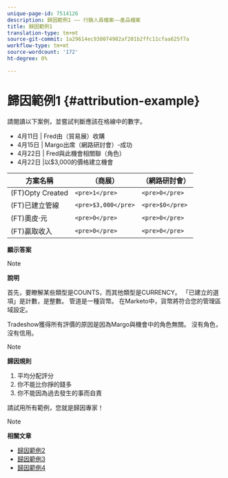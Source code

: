 ```yaml
---
unique-page-id: 7514126
description: 歸因範例1 —— 行銷人員檔案——產品檔案
title: 歸因範例1
translation-type: tm+mt
source-git-commit: 1a29614ec938074902af201b2ffc11cfaa625f7a
workflow-type: tm+mt
source-wordcount: '172'
ht-degree: 0%

---
```



# 歸因範例1 {#attribution-example}

請閱讀以下案例，並嘗試判斷應該在格線中的數字。

* 4月11日 | Fred由（貿易展）收購
* 4月15日 | Margo出席（網路研討會）-成功
* 4月22日 | Fred與此機會相關聯（角色）
* 4月22日 |以$3,000的價格建立機會

| 方案名稱 | （商展） | （網路研討會） |
|---|---|---|
| (FT)Opty Created | `<pre>1</pre>` | `<pre>0</pre>` |
| (FT)已建立管線 | `<pre>$3,000</pre>` | `<pre>$0</pre>` |
| (FT)奧皮·元 | `<pre>0</pre>` | `<pre>0</pre>` |
| (FT)贏取收入 | `<pre>0</pre>` | `<pre>0</pre>` |

**顯示答案**

>[!NOTE]
>
>**說明**
>
>首先，要瞭解某些類型是COUNTS，而其他類型是CURRENCY。 「已建立的選項」是計數，是整數。 管道是一種貨幣。 在Marketo中，貨幣將符合您的管理區域設定。
>
>Tradeshow獲得所有評價的原因是因為Margo與機會中的角色無關。 沒有角色，沒有信用。

>[!NOTE]
>
>**歸因規則**
>
>1. 平均分配評分
>1. 你不能比你掙的錢多
>1. 你不能因為過去發生的事而自責


請試用所有範例，您就是歸因專家！

>[!NOTE]
>
>**相關文章**
>
>* [歸因範例2](attribution-example-2.md)
>* [歸因範例3](attribution-example-3.md)
>* [歸因範例4](attribution-example-4.md)

